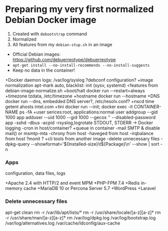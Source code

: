# Preparing my very first normalized Debian Docker image

1. Created with `debootstrap` command
2. Normalized
3. All features from my `debian-stup.sh` in an image


- Official Debian images: https://github.com/debuerreotype/debuerreotype
- `apt-get install --no-install-recommends --no-install-suggests`
- Keep no data in the container!


+Docker daemon logs: /var/log/syslog
?debconf configuration?
+image normalization apt-mark auto, blacklist: init (sysv, systemd) <features from debian-image-normalize.sh
+boot/halt docker run --restart=always
+timezone tzdata, /etc/timezone
+hostname docker run --hostname
+DNS docker run --dns, embedded DNS server?, /etc/resolv.conf?
+nscd time getent ahosts intel.com
+tini docker run --init; docker exec -it CONTAINER-NAME ps -fA
+user serices:root, applications:normal user
    addgroup --gid 1000 app
    adduser --uid 1000 --gid 1000 --gecos '' --disabled-password app
-sshd
-dbus
-acpid
-rsyslog,logrotate STDOUT, STDERR -> Docker logging
-cron in host/container?
+queue in container
-mail SMTP & disable mail() or msmtp-mta
-chrony from host
-haveged from host
-irqbalance from host
?monit ?
+cli tools from another image
-delete unnecessary files
-dpkg-query --showformat='${Installed-size}\t${Package}\n' --show | sort -n

### Apps

configuration, data files, logs

+Apache 2.4 with HTTP/2 and event MPM
+PHP-FPM 7.4
+Redis in-memory cache
+MariaDB 10 or Percona Server 5.7
+WordPress
+Laravel

### Delete unnecessary files

apt-get clean
rm -r /var/lib/apt/lists/*
rm -r /usr/share/locale/[a-z][a-z]*
rm -r /usr/share/man/[a-z][a-z]*
rm /var/log/dpkg.log /var/log/bootstrap.log /var/log/alternatives.log /var/cache/ldconfig/aux-cache

